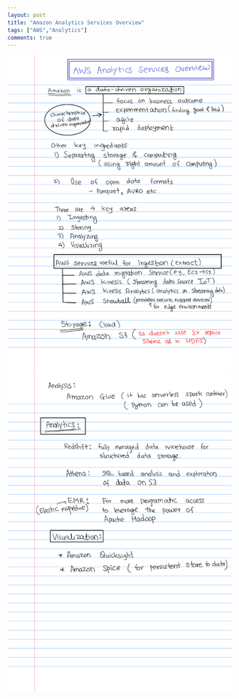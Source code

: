 ```yaml
---
layout: post
title: "Amazon Analytics Services Overview"
tags: ["AWS","Analytics"]
comments: true
---
```



![](/assets/images/20211109/1.png)
![](/assets/images/20211109/2.png)

